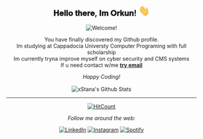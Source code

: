 <div align="center">
<h2> 𝐇𝐞𝐥𝐥𝐨 𝐭𝐡𝐞𝐫𝐞, 𝐈𝐦 𝐎𝐫𝐤𝐮𝐧! </> <img src="https://github.com/ABSphreak/ABSphreak/blob/master/gifs/Hi.gif" width="30px"></h2>
</div>

<div align="center" width="50">

<img src="https://media.discordapp.net/attachments/752884057494519858/799637437055631430/15-30-03-ezgif-3-014f6aa10578.gif" alt="Welcome!" width="300"/>

</div>

<div align="center">

You have finally discovered my Github profile. <br>
Im studying at Cappadocia Universty Computer Programing with full scholarship <br>
Im currently tryna improve myself on cyber security and CMS systems <br>
If u need contact w/me <a href="mailto:info@orkunonuk"><b>try email</b></a>

<i>Happy Coding!</i> 

</div>

<div align="center">

<img align="center" src="https://github-readme-stats.vercel.app/api?username=xstana&include_all_commits=true&count_private=true&show_icons=true&line_height=20&title_color=7A7ADB&icon_color=2234AE&text_color=D3D3D3&bg_color=0,000000,130F40" alt="xStana's Github Stats">

---
[![HitCount](http://hits.dwyl.com/ABSphreak/ABSphreak.svg)](http://hits.dwyl.com/ABSphreak/ABSphreak)

<i>Follow me around the web:</i><br>

  <!-- <a target="_blank" href="https://tr.linkedin.com/in/orkun-onuk-325a17220">🇱​🇮​🇳​🇰​🇪​🇩​🇮​🇳​</a> ●
  <a target="_blank" href="https://www.instagram.com/xstana_official/">🇮​🇳​🇸​🇹​🇦​🇬​🇷​🇦​🇲​</a> ●
<a target="_blank" href="https://orkunonuk.com/">ｗ​ｅ​ｂ​</a> ●
  <a target="_blank" href="https://open.spotify.com/playlist/0SM2qhu9L2TDiiCkzm5bNv?si=kNoR7TTdSVu-kVjWmfk1wA&utm_source=copy-link&dlbranch=1">🇸​🇵​🇴​🇹​🇮​🇫​🇾​</a>-->

<a href="https://tr.linkedin.com/in/orkun-onuk-325a17220" target="_blank"><img src="https://img.shields.io/badge/LinkedIn-%230077B5.svg?&style=flat-square&logo=linkedin&logoColor=white" alt="LinkedIn"></a>
<a href="https://www.instagram.com/xstana_design" target="_blank"><img src="https://img.shields.io/badge/Instagram-%23E4405F.svg?&style=flat-square&logo=instagram&logoColor=white" alt="Instagram"></a>
<a href="https://open.spotify.com/playlist/0SM2qhu9L2TDiiCkzm5bNv?si=kNoR7TTdSVu-kVjWmfk1wA&utm_source=copy-link&dlbranch=1" target="_blank"><img src="https://img.shields.io/badge/Spotify-%231ED760.svg?&style=flat-square&logo=spotify&logoColor=white" alt="Spotify"></a>

</div>

<!-- [🇱​🇮​🇳​🇰​🇪​🇩​🇮​🇳​](hhttps://tr.linkedin.com/in/orkun-onuk-325a17220/) ● [🇮​🇳​🇸​🇹​🇦​🇬​🇷​🇦​🇲​]https://www.instagram.com/xstana_official/)  ● [🇸​🇵​🇴​🇹​🇮​🇫​🇾​](https://open.spotify.com/user/aupput11iaa67gc9uc7jnkym4?si=vwZL13FkTVmik7XtbY1GFg&utm_source=copy-link) -->

<!--
**xstana/xstana** is a ✨ _special_ ✨ repository because its `README.md` (this file) appears on your GitHub profile.

